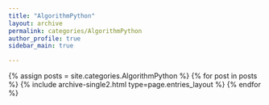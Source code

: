 ```yaml
---
title: "AlgorithmPython"
layout: archive
permalink: categories/AlgorithmPython
author_profile: true
sidebar_main: true

---
```


{% assign posts = site.categories.AlgorithmPython %}
{% for post in posts %} {% include archive-single2.html type=page.entries_layout %} {% endfor %}

